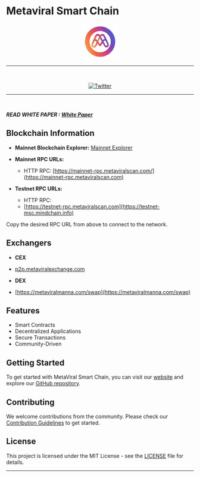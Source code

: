 # Metaviral Smart Chain 
<span align="center">



[![MetaViral](https://raw.githubusercontent.com/MetaViralBit/.github/main/mtv.jpg)]([[[https://metaviral.live/](https://metaviral.live/))

---
  
<br />

</span>
<span align="center">



[![Twitter](https://img.shields.io/badge/Reddit-black?logo=reddit&logoColor=white)]([[[https://twitter.com/MindChain1](https://www.reddit.com/user/MetaViralNow)])

---
  
<br />

</span>
  
***READ WHITE PAPER : 
[White Paper ](https://metaviralcex.com/assets/media/metaviral-mtv-final-2.pdf)***

## Blockchain Information

- **Mainnet Blockchain Explorer:** [Mainnet Explorer](https://metaviralscan.com)
- **Mainnet RPC URLs:**
  - HTTP RPC: [https://mainnet-rpc.metaviralscan.com/](https://mainnet-rpc.metaviralscan.com)
  
- **Testnet RPC URLs:**
  - HTTP RPC: 
  - [https://testnet-rpc.metaviralscan.com](https://testnet-msc.mindchain.info)
  

Copy the desired RPC URL from above to connect to the network.

## Exchangers 
- **CEX**
- [p2p.metaviralexchange.com](p2p.metaviralexchange.com)


- **DEX**
- [https://metaviralmanna.com/swap](https://metaviralmanna.com/swap)
 

## Features

- Smart Contracts
- Decentralized Applications
- Secure Transactions
- Community-Driven

## Getting Started

To get started with MetaViral Smart Chain, you can visit our [website]([https://mindchain.info](https://metaviral.live/)) and explore our [GitHub repository](https://github.com/MetaViralBit/mtv-node).

## Contributing

We welcome contributions from the community. Please check our [Contribution Guidelines](CONTRIBUTING.md) to get started.

## License

This project is licensed under the MIT License - see the [LICENSE](LICENSE) file for details.

---


